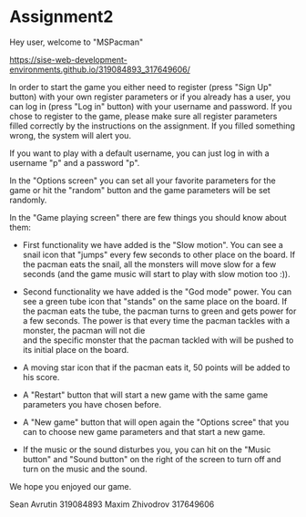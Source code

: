 # Assignment2

Hey user, welcome to "MSPacman"

https://sise-web-development-environments.github.io/319084893_317649606/


In order to start the game you either need to register (press "Sign Up" button) with your own register parameters or if you already has a user,
you can log in (press "Log in" button) with your username and password.
If you chose to register to the game, please make sure all register parameters filled correctly by the instructions on the assignment.
If you filled something wrong, the system will alert you.

If you want to play with a default username, you can just log in with a username "p" and a password "p".

In the "Options screen" you can set all your favorite parameters for the game or hit the "random" button and the game parameters will be set randomly.

In the "Game playing screen" there are few things you should know about them:

- First functionality we have added is the "Slow motion". You can see a snail icon that "jumps" every few seconds to other place on the board.
If the pacman eats the snail, all the monsters will move slow for a few seconds (and the game music will start to play with slow motion too :)).

- Second functionality we have added is the "God mode" power. You can see a green tube icon that "stands" on the same place on the board.
If the pacman eats the tube, the pacman turns to green and gets power for a few seconds. The power is that every time the pacman tackles with a monster, the pacman will not die  
and the specific monster that the pacman tackled with will be pushed to its initial place on the board.

- A moving star icon that if the pacman eats it, 50 points will be added to his score.

- A "Restart" button that will start a new game with the same game parameters you have chosen before.

- A "New game" button that will open again the "Options scree" that you can to choose new game parameters and that start a new game.

- If the music or the sound disturbes you, you can hit on the "Music button" and "Sound button" on the right of the screen to turn off and turn on the music and the sound. 


We hope you enjoyed our game.

Sean Avrutin 319084893
Maxim Zhivodrov 317649606



 
